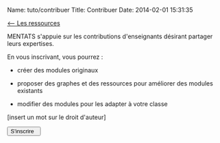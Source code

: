 Name: tuto/contribuer
Title: Contribuer
Date: 2014-02-01 15:31:35

[<-- Les ressources](/tuto/ressources)

MENTATS s'appuie sur les contributions d'enseignants désirant partager leurs expertises.

En vous inscrivant, vous pourrez :

*    créer des modules originaux

*    proposer des graphes et des ressources pour améliorer des modules existants

*    modifier des modules pour les adapter à votre classe


[insert un mot sur le droit d'auteur]

[<button class="btn btn-primary pull-right" type="button"> S'inscrire &nbsp;<i class="icon-arrow-left"></i></button>](/inscription)
